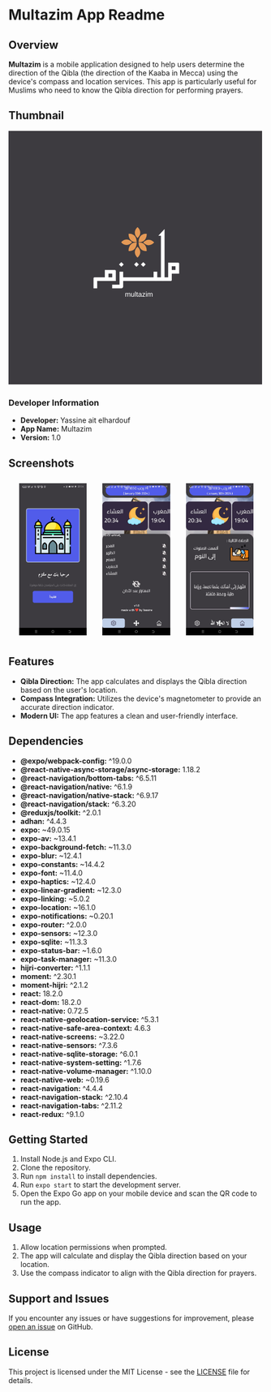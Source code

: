 # Multazim App Readme

## Overview

**Multazim** is a mobile application designed to help users determine the direction of the Qibla (the direction of the Kaaba in Mecca) using the device's compass and location services. This app is particularly useful for Muslims who need to know the Qibla direction for performing prayers.

## Thumbnail

![Multazim Thumbnail](./assets/logo.png)

### Developer Information

- **Developer:** Yassine ait elhardouf
- **App Name:** Multazim
- **Version:** 1.0

## Screenshots

<div style="display: flex; width:100% ; flex-wrap: wrap; justify-content: space-evenly;">
  <img src="./screen3.jpg" alt="Screenshot 1" style="height: 300px; margin: 10px;">
  <img src="./screen1.jpg" alt="Screenshot 2" style="height: 300px; margin: 10px;">
  <img src="./screen2.jpg" alt="Screenshot 3" style="height: 300px; margin: 10px;">
</div>


## Features

- **Qibla Direction:** The app calculates and displays the Qibla direction based on the user's location.
- **Compass Integration:** Utilizes the device's magnetometer to provide an accurate direction indicator.
- **Modern UI:** The app features a clean and user-friendly interface.

## Dependencies

- **@expo/webpack-config:** ^19.0.0
- **@react-native-async-storage/async-storage:** 1.18.2
- **@react-navigation/bottom-tabs:** ^6.5.11
- **@react-navigation/native:** ^6.1.9
- **@react-navigation/native-stack:** ^6.9.17
- **@react-navigation/stack:** ^6.3.20
- **@reduxjs/toolkit:** ^2.0.1
- **adhan:** ^4.4.3
- **expo:** ~49.0.15
- **expo-av:** ~13.4.1
- **expo-background-fetch:** ~11.3.0
- **expo-blur:** ~12.4.1
- **expo-constants:** ~14.4.2
- **expo-font:** ~11.4.0
- **expo-haptics:** ~12.4.0
- **expo-linear-gradient:** ~12.3.0
- **expo-linking:** ~5.0.2
- **expo-location:** ~16.1.0
- **expo-notifications:** ~0.20.1
- **expo-router:** ^2.0.0
- **expo-sensors:** ~12.3.0
- **expo-sqlite:** ~11.3.3
- **expo-status-bar:** ~1.6.0
- **expo-task-manager:** ~11.3.0
- **hijri-converter:** ^1.1.1
- **moment:** ^2.30.1
- **moment-hijri:** ^2.1.2
- **react:** 18.2.0
- **react-dom:** 18.2.0
- **react-native:** 0.72.5
- **react-native-geolocation-service:** ^5.3.1
- **react-native-safe-area-context:** 4.6.3
- **react-native-screens:** ~3.22.0
- **react-native-sensors:** ^7.3.6
- **react-native-sqlite-storage:** ^6.0.1
- **react-native-system-setting:** ^1.7.6
- **react-native-volume-manager:** ^1.10.0
- **react-native-web:** ~0.19.6
- **react-navigation:** ^4.4.4
- **react-navigation-stack:** ^2.10.4
- **react-navigation-tabs:** ^2.11.2
- **react-redux:** ^9.1.0

## Getting Started

1. Install Node.js and Expo CLI.
2. Clone the repository.
3. Run `npm install` to install dependencies.
4. Run `expo start` to start the development server.
5. Open the Expo Go app on your mobile device and scan the QR code to run the app.

## Usage

1. Allow location permissions when prompted.
2. The app will calculate and display the Qibla direction based on your location.
3. Use the compass indicator to align with the Qibla direction for prayers.

## Support and Issues

If you encounter any issues or have suggestions for improvement, please [open an issue](https://github.com/yourusername/multazim-app/issues) on GitHub.

## License

This project is licensed under the MIT License - see the [LICENSE](LICENSE) file for details.
